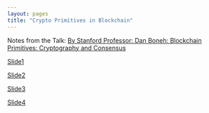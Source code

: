 ```yaml
---
layout: pages
title: "Crypto Primitives in Blockchain"
---
```

Notes from the Talk: [By Stanford Professor: Dan Boneh: Blockchain Primitives: Cryptography and Consensus](https://youtu.be/V0JdeRzVndI)


[Slide1](./assets/img/crypto-school-slides/blockchain-layers.png)

[Slide2](./assets/img/crypto-school-slides/layer1-consensus.png)

[Slide3](./assets/img/crypto-school-slides/blockchain-execution-environment.png)

[Slide4](./assets/img/crypto-school-slides/blockchain-crypto-primitives.png)
